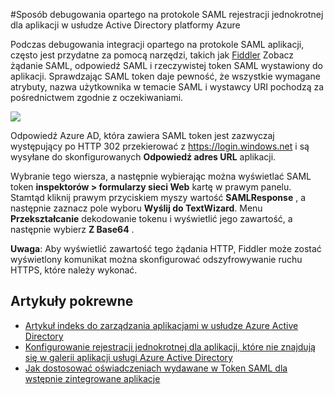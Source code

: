 <properties 
    pageTitle="Sposób debugowania opartego na protokole SAML rejestracji jednokrotnej dla aplikacji w usłudze Active Directory platformy Azure | Microsoft Azure" 
    description="Dowiedz się, jak debugowanie opartego na protokole SAML rejestracji jednokrotnej dla aplikacji w usłudze Active Directory platformy Azure " 
    services="active-directory" 
    authors="asmalser-msft"  
    documentationCenter="na" manager="femila"/>
<tags 
    ms.service="active-directory" 
    ms.devlang="na" 
    ms.topic="article" 
    ms.tgt_pltfrm="na" 
    ms.workload="identity" 
    ms.date="02/09/2016" 
    ms.author="asmalser" />

#<a name="how-to-debug-saml-based-single-sign-on-to-applications-in-azure-active-directory"></a>Sposób debugowania opartego na protokole SAML rejestracji jednokrotnej dla aplikacji w usłudze Active Directory platformy Azure

Podczas debugowania integracji opartego na protokole SAML aplikacji, często jest przydatne za pomocą narzędzi, takich jak [Fiddler](http://www.telerik.com/fiddler) Zobacz żądanie SAML, odpowiedź SAML i rzeczywistej token SAML wystawiony do aplikacji. Sprawdzając SAML token daje pewność, że wszystkie wymagane atrybuty, nazwa użytkownika w temacie SAML i wystawcy URI pochodzą za pośrednictwem zgodnie z oczekiwaniami.

![][1]

Odpowiedź Azure AD, która zawiera SAML token jest zazwyczaj występujący po HTTP 302 przekierować z https://login.windows.net i są wysyłane do skonfigurowanych **Odpowiedź adres URL** aplikacji. 
 
Wybranie tego wiersza, a następnie wybierając można wyświetlać SAML token **inspektorów > formularzy sieci Web** kartę w prawym panelu. Stamtąd kliknij prawym przyciskiem myszy wartość **SAMLResponse** , a następnie zaznacz pole wyboru **Wyślij do TextWizard**. Menu **Przekształcanie** dekodowanie tokenu i wyświetlić jego zawartość, a następnie wybierz **Z Base64** .
 
**Uwaga**: Aby wyświetlić zawartość tego żądania HTTP, Fiddler może zostać wyświetlony komunikat można skonfigurować odszyfrowywanie ruchu HTTPS, które należy wykonać.

## <a name="related-articles"></a>Artykuły pokrewne

- [Artykuł indeks do zarządzania aplikacjami w usłudze Azure Active Directory](active-directory-apps-index.md)
- [Konfigurowanie rejestracji jednokrotnej dla aplikacji, które nie znajdują się w galerii aplikacji usługi Azure Active Directory](active-directory-saas-custom-apps.md)
- [Jak dostosować oświadczeniach wydawane w Token SAML dla wstępnie zintegrowane aplikacje](active-directory-saml-claims-customization.md)

<!--Image references-->
[1]: ./media/active-directory-saml-debugging/fiddler.png
